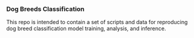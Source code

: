### Dog Breeds Classification

This repo is intended to contain a set of scripts and data for reproducing dog breed classification model training, analysis, and inference.

